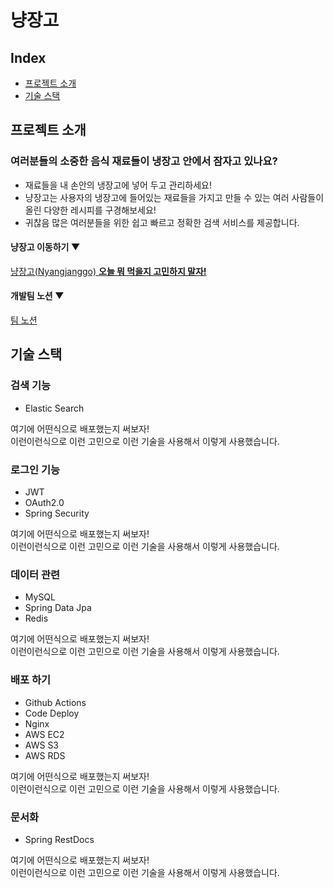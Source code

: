 # 냥장고
## Index
  - [프로젝트 소개](https://github.com/ojy9612/hanghae99_team3/edit/master/README.md#%ED%94%84%EB%A1%9C%EC%A0%9D%ED%8A%B8-%EC%86%8C%EA%B0%9C)
  - [기술 스택](https://github.com/ojy9612/hanghae99_team3/edit/master/README.md#%EA%B8%B0%EC%88%A0-%EC%8A%A4%ED%83%9D)

## 프로젝트 소개

### 여러분들의 소중한 음식 재료들이 냉장고 안에서 잠자고 있나요?

- 재료들을 내 손안의 냉장고에 넣어 두고 관리하세요!
- 냥장고는 사용자의 냉장고에 들어있는 재료들을 가지고 만들 수 있는 여러 사람들이 올린 다양한 레시피를 구경해보세요!
- 귀찮음 많은 여러분들을 위한 쉽고 빠르고 정확한 검색 서비스를 제공합니다.

#### 냥장고 이동하기 ▼
[냥장고(Nyangjanggo) **오늘 뭐 먹을지 고민하지 말자!**](https://nyangjanggo.com/)<br>
#### 개발팀 노션 ▼
[팀 노션](https://www.notion.so/054c350dee7b4ad7b55c4ef878625193)



## 기술 스택

### 검색 기능
- Elastic Search

여기에 어떤식으로 배포했는지 써보자!<br>
이런이런식으로 이런 고민으로 이런 기술을 사용해서 이렇게 사용했습니다.

### 로그인 기능
- JWT
- OAuth2.0
- Spring Security

여기에 어떤식으로 배포했는지 써보자!<br>
이런이런식으로 이런 고민으로 이런 기술을 사용해서 이렇게 사용했습니다.

### 데이터 관련
- MySQL
- Spring Data Jpa
- Redis

여기에 어떤식으로 배포했는지 써보자!<br>
이런이런식으로 이런 고민으로 이런 기술을 사용해서 이렇게 사용했습니다.

### 배포 하기
- Github Actions
- Code Deploy
- Nginx
- AWS EC2
- AWS S3
- AWS RDS

여기에 어떤식으로 배포했는지 써보자!<br>
이런이런식으로 이런 고민으로 이런 기술을 사용해서 이렇게 사용했습니다.


### 문서화
- Spring RestDocs

여기에 어떤식으로 배포했는지 써보자!<br>
이런이런식으로 이런 고민으로 이런 기술을 사용해서 이렇게 사용했습니다.


